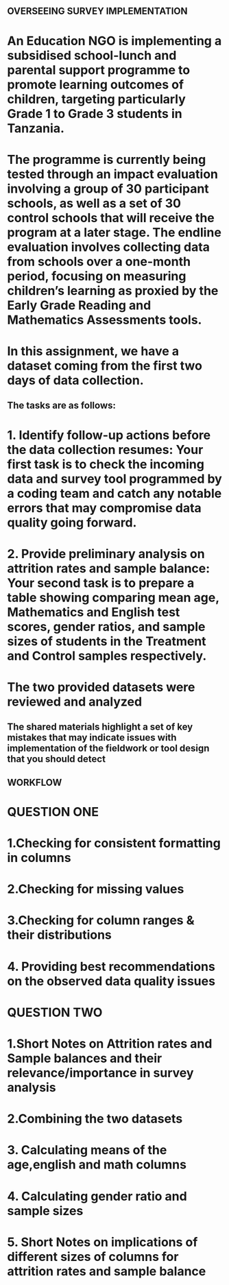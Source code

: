 ## OVERSEEING SURVEY IMPLEMENTATION


# An Education NGO is implementing a subsidised school-lunch and parental support programme to promote learning outcomes of children, targeting particularly Grade 1 to Grade 3 students in Tanzania. 


# The programme is currently being tested through an impact evaluation involving a group of 30 participant schools, as well as a set of 30 control schools that will receive the program at a later stage. The endline evaluation involves collecting data from schools over a  one-month period, focusing on measuring children’s learning as proxied by the Early Grade Reading and Mathematics Assessments tools. 



# In this assignment, we have a dataset coming from the first two days of data collection. 

## The tasks are as follows:

# 1. Identify follow-up actions before the data collection resumes: Your first task is to check the incoming data and survey tool programmed by a coding team and catch any notable errors that may compromise data quality going forward. 
 
# 2. Provide preliminary analysis on attrition rates and sample balance: Your second task is to prepare a table showing comparing mean age, Mathematics and English test scores, gender  ratios,  and  sample  sizes  of  students  in  the  Treatment  and  Control  samples respectively. 
 
# The two provided datasets were reviewed and analyzed

## The  shared  materials  highlight  a  set  of  key  mistakes  that  may  indicate  issues  with implementation of the fieldwork or tool design that you should detect 

## WORKFLOW

# QUESTION ONE

# 1.Checking for consistent formatting in columns

# 2.Checking for missing values

# 3.Checking for column ranges & their distributions

# 4. Providing best recommendations on the observed data quality issues

# QUESTION TWO

# 1.Short Notes on Attrition rates and Sample balances and their relevance/importance in survey analysis

# 2.Combining the two datasets 

# 3. Calculating means of the age,english and math columns

# 4. Calculating gender ratio and sample sizes

# 5. Short Notes on implications of different sizes of columns for attrition rates and sample balance





